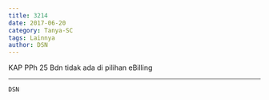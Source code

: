 ```yaml
---
title: 3214
date: 2017-06-20
category: Tanya-SC
tags: Lainnya
author: DSN
---
```


KAP PPh 25 Bdn tidak ada di pilihan eBilling

---



`DSN`
